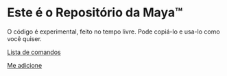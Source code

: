 # Este é o Repositório da Maya™

O código é experimental, feito no tempo livre. Pode copiá-lo e usa-lo como você quiser.

[Lista de comandos](https://github.com/rodycouto/MayaCommands)

[Me adicione](https://discord.com/api/oauth2/authorize?client_id=821471191578574888&permissions=8&scope=bot)